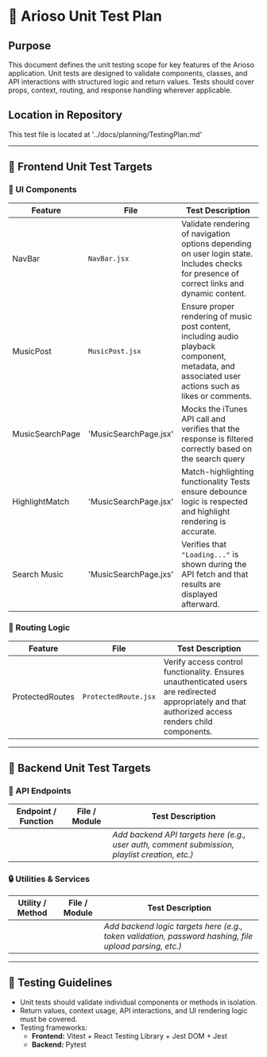 # 🧪 Arioso Unit Test Plan

## Purpose  
This document defines the unit testing scope for key features of the Arioso application. Unit tests are designed to validate components, classes, and API interactions with structured logic and return values. Tests should cover props, context, routing, and response handling wherever applicable.

## Location in Repository  
This test file is located at '../docs/planning/TestingPlan.md'

---

## 🎯 Frontend Unit Test Targets

### 🧩 UI Components

| Feature         | File                  | Test Description |
|-----------------|-----------------------|------------------|
| NavBar          | `NavBar.jsx`          | Validate rendering of navigation options depending on user login state. Includes checks for presence of correct links and dynamic content. |
| MusicPost       | `MusicPost.jsx`       | Ensure proper rendering of music post content, including audio playback component, metadata, and associated user actions such as likes or comments. |
| MusicSearchPage | 'MusicSearchPage.jsx' |	Mocks the iTunes API call and verifies that the response is filtered correctly based on the search query
| HighlightMatch  | 'MusicSearchPage.jsx' | Match-highlighting functionality Tests ensure debounce logic is respected and highlight rendering is accurate.
| Search Music    | 'MusicSearchPage.jxs' |  Verifies that `"Loading..."` is shown during the API fetch and that results are displayed afterward. 

### 🔐 Routing Logic

| Feature         | File                | Test Description |
|-----------------|---------------------|------------------|
| ProtectedRoutes | `ProtectedRoute.jsx`| Verify access control functionality. Ensures unauthenticated users are redirected appropriately and that authorized access renders child components. |

---

## 🧩 Backend Unit Test Targets

### 📡 API Endpoints

| Endpoint / Function | File / Module       | Test Description |
|---------------------|---------------------|------------------|
|                     |                     | _Add backend API targets here (e.g., user auth, comment submission, playlist creation, etc.)_ |

### 🔒 Utilities & Services

| Utility / Method     | File / Module       | Test Description |
|----------------------|---------------------|------------------|
|                      |                     | _Add backend logic targets here (e.g., token validation, password hashing, file upload parsing, etc.)_ |

---

## 🧩 Testing Guidelines

- Unit tests should validate individual components or methods in isolation.
- Return values, context usage, API interactions, and UI rendering logic must be covered.
- Testing frameworks:
  - **Frontend:** Vitest + React Testing Library + Jest DOM + Jest
  - **Backend:** Pytest 

